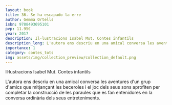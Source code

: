 ```yaml
---
layout: book
title: 36. Se ha escapado la erre
author: Gemma Ortells
isbn: 9788493695101
pvp: 11.95€
year: 2017
description: Il·lustracions Isabel Mut. Contes infantils
description_long: L'autora ens descriu en una amical conversa les aventures d'un grup d'amics que mitjançant les beceroles i el joc dels seus sons aprofiten per completar la construcció de les paraules que es fan entenidores en la conversa ordinària dels seus entreteniments.
importance: 1
category: contes_tots
img: assets/img/collection_preview/collection_default.png
---
```


Il·lustracions Isabel Mut. Contes infantils

L'autora ens descriu en una amical conversa les aventures d'un grup d'amics que mitjançant les beceroles i el joc dels seus sons aprofiten per completar la construcció de les paraules que es fan entenidores en la conversa ordinària dels seus entreteniments.
